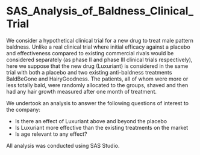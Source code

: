# SAS_Analysis_of_Baldness_Clinical_Trial

We consider a hypothetical clinical trial for a new drug to treat male pattern baldness. Unlike a real clinical trial where initial efficacy against a placebo and effectiveness compared to existing commercial rivals would be considered separately (as phase II and phase III clinical trials respectively), here we suppose that the new drug (Luxuriant) is considered in the same trial with both a placebo and two existing anti-baldness treatments BaldBeGone and HairyGoodness. The patients, all of whom were more or less totally bald, were randomly allocated to the groups, shaved and then had any hair growth measured after one month of treatment.

We undertook an analysis to answer the following questions of interest to the company:
* Is there an effect of Luxuriant above and beyond the placebo
* Is Luxuriant more effective than the existing treatments on the market
* Is age relevant to any effect?

All analysis was conducted using SAS Studio.
